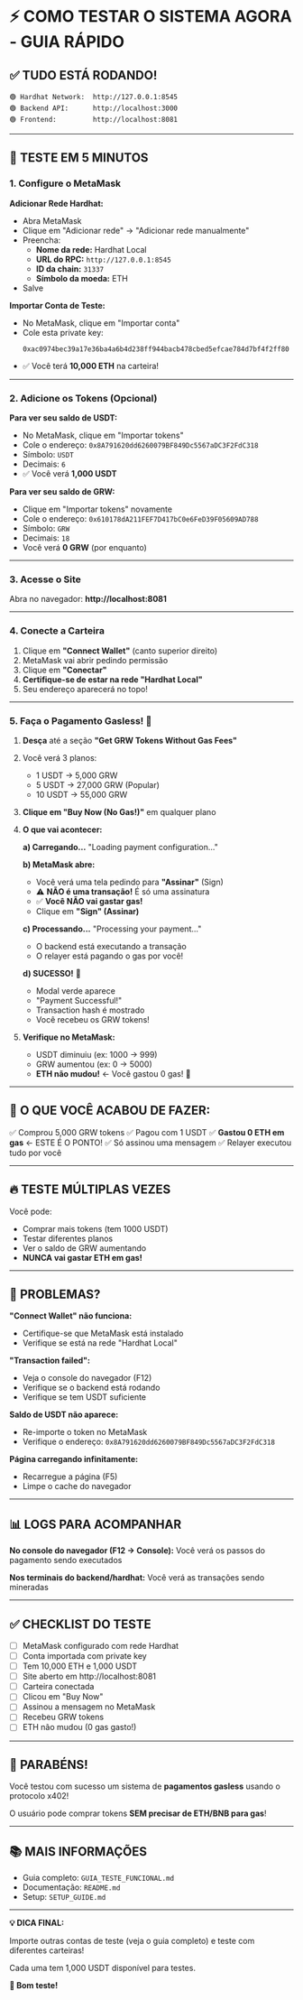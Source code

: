# ⚡ COMO TESTAR O SISTEMA AGORA - GUIA RÁPIDO

## ✅ TUDO ESTÁ RODANDO!

```
🟢 Hardhat Network:  http://127.0.0.1:8545
🟢 Backend API:      http://localhost:3000
🟢 Frontend:         http://localhost:8081
```

---

## 🚀 TESTE EM 5 MINUTOS

### **1. Configure o MetaMask**

**Adicionar Rede Hardhat:**
- Abra MetaMask
- Clique em "Adicionar rede" → "Adicionar rede manualmente"
- Preencha:
  - **Nome da rede:** Hardhat Local
  - **URL do RPC:** `http://127.0.0.1:8545`
  - **ID da chain:** `31337`
  - **Símbolo da moeda:** ETH
- Salve

**Importar Conta de Teste:**
- No MetaMask, clique em "Importar conta"
- Cole esta private key:
  ```
  0xac0974bec39a17e36ba4a6b4d238ff944bacb478cbed5efcae784d7bf4f2ff80
  ```
- ✅ Você terá **10,000 ETH** na carteira!

---

### **2. Adicione os Tokens (Opcional)**

**Para ver seu saldo de USDT:**
- No MetaMask, clique em "Importar tokens"
- Cole o endereço: `0x8A791620dd6260079BF849Dc5567aDC3F2FdC318`
- Símbolo: `USDT`
- Decimais: `6`
- ✅ Você verá **1,000 USDT**

**Para ver seu saldo de GRW:**
- Clique em "Importar tokens" novamente
- Cole o endereço: `0x610178dA211FEF7D417bC0e6FeD39F05609AD788`
- Símbolo: `GRW`
- Decimais: `18`
- Você verá **0 GRW** (por enquanto)

---

### **3. Acesse o Site**

Abra no navegador: **http://localhost:8081**

---

### **4. Conecte a Carteira**

1. Clique em **"Connect Wallet"** (canto superior direito)
2. MetaMask vai abrir pedindo permissão
3. Clique em **"Conectar"**
4. **Certifique-se de estar na rede "Hardhat Local"**
5. Seu endereço aparecerá no topo!

---

### **5. Faça o Pagamento Gasless! 🎉**

1. **Desça** até a seção **"Get GRW Tokens Without Gas Fees"**

2. Você verá 3 planos:
   - 1 USDT → 5,000 GRW
   - 5 USDT → 27,000 GRW (Popular)
   - 10 USDT → 55,000 GRW

3. **Clique em "Buy Now (No Gas!)"** em qualquer plano

4. **O que vai acontecer:**

   **a) Carregando...** "Loading payment configuration..."

   **b) MetaMask abre:**
   - Você verá uma tela pedindo para **"Assinar"** (Sign)
   - ⚠️ **NÃO é uma transação!** É só uma assinatura
   - ✅ **Você NÃO vai gastar gas!**
   - Clique em **"Sign" (Assinar)**

   **c) Processando...** "Processing your payment..."
   - O backend está executando a transação
   - O relayer está pagando o gas por você!

   **d) SUCESSO!** 🎉
   - Modal verde aparece
   - "Payment Successful!"
   - Transaction hash é mostrado
   - Você recebeu os GRW tokens!

5. **Verifique no MetaMask:**
   - USDT diminuiu (ex: 1000 → 999)
   - GRW aumentou (ex: 0 → 5000)
   - **ETH não mudou!** ← Você gastou 0 gas! 🎉

---

## 🎯 O QUE VOCÊ ACABOU DE FAZER:

✅ Comprou 5,000 GRW tokens
✅ Pagou com 1 USDT
✅ **Gastou 0 ETH em gas** ← ESTE É O PONTO!
✅ Só assinou uma mensagem
✅ Relayer executou tudo por você

---

## 🔥 TESTE MÚLTIPLAS VEZES

Você pode:
- Comprar mais tokens (tem 1000 USDT)
- Testar diferentes planos
- Ver o saldo de GRW aumentando
- **NUNCA vai gastar ETH em gas!**

---

## 🐛 PROBLEMAS?

**"Connect Wallet" não funciona:**
- Certifique-se que MetaMask está instalado
- Verifique se está na rede "Hardhat Local"

**"Transaction failed":**
- Veja o console do navegador (F12)
- Verifique se o backend está rodando
- Verifique se tem USDT suficiente

**Saldo de USDT não aparece:**
- Re-importe o token no MetaMask
- Verifique o endereço: `0x8A791620dd6260079BF849Dc5567aDC3F2FdC318`

**Página carregando infinitamente:**
- Recarregue a página (F5)
- Limpe o cache do navegador

---

## 📊 LOGS PARA ACOMPANHAR

**No console do navegador (F12 → Console):**
Você verá os passos do pagamento sendo executados

**Nos terminais do backend/hardhat:**
Você verá as transações sendo mineradas

---

## ✅ CHECKLIST DO TESTE

- [ ] MetaMask configurado com rede Hardhat
- [ ] Conta importada com private key
- [ ] Tem 10,000 ETH e 1,000 USDT
- [ ] Site aberto em http://localhost:8081
- [ ] Carteira conectada
- [ ] Clicou em "Buy Now"
- [ ] Assinou a mensagem no MetaMask
- [ ] Recebeu GRW tokens
- [ ] ETH não mudou (0 gas gasto!)

---

## 🎉 PARABÉNS!

Você testou com sucesso um sistema de **pagamentos gasless** usando o protocolo x402!

O usuário pode comprar tokens **SEM precisar de ETH/BNB para gas**!

---

## 📚 MAIS INFORMAÇÕES

- Guia completo: `GUIA_TESTE_FUNCIONAL.md`
- Documentação: `README.md`
- Setup: `SETUP_GUIDE.md`

---

**💡 DICA FINAL:**

Importe outras contas de teste (veja o guia completo) e teste com diferentes carteiras!

Cada uma tem 1,000 USDT disponível para testes.

**🚀 Bom teste!**
